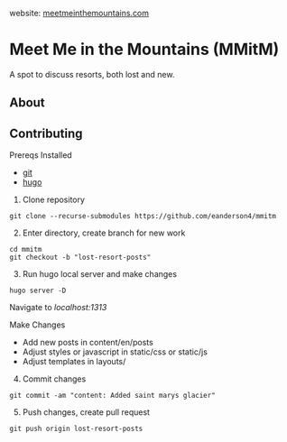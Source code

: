 
website: <a href="http://meetmeinthemountains.com">meetmeinthemountains.com</a>

# Meet Me in the Mountains (MMitM)

A spot to discuss resorts, both lost and new.

## About

## Contributing

Prereqs Installed

- [git](https://gist.github.com/derhuerst/1b15ff4652a867391f03)
- [hugo](https://gohugo.io/getting-started/installing/)


1. Clone repository

```
git clone --recurse-submodules https://github.com/eanderson4/mmitm
```

2. Enter directory, create branch for new work

```
cd mmitm
git checkout -b "lost-resort-posts"
```

3.  Run hugo local server and make changes

```
hugo server -D
```

Navigate to *localhost:1313*

Make Changes 
- Add new posts in content/en/posts
- Adjust styles or javascript in static/css or static/js
- Adjust templates in layouts/

4.  Commit changes

```
git commit -am "content: Added saint marys glacier"
```

5.  Push changes, create pull request

```
git push origin lost-resort-posts
```